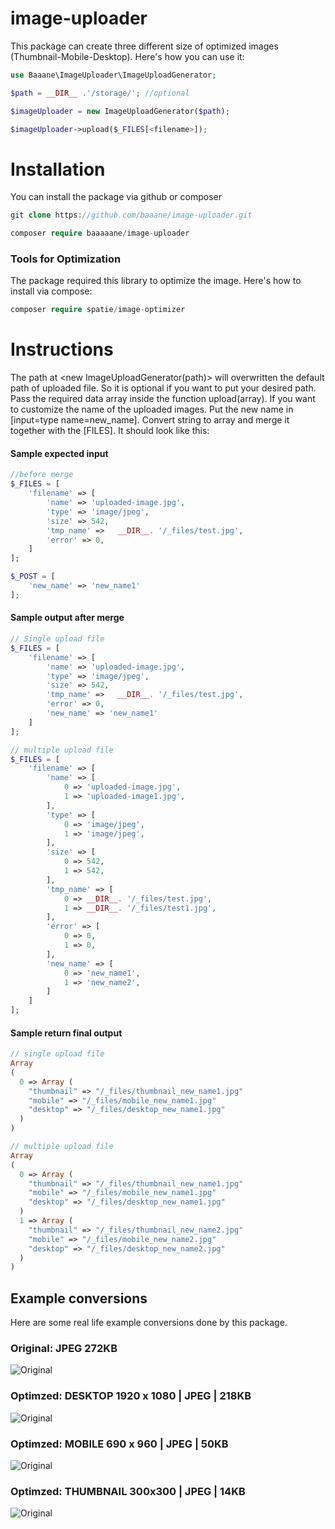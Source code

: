 # image-uploader

This package can create three different size of optimized images (Thumbnail-Mobile-Desktop). Here's how you can use it:

```php
use Baaane\ImageUploader\ImageUploadGenerator;

$path = __DIR__ .'/storage/'; //optional

$imageUploader = new ImageUploadGenerator($path);

$imageUploader->upload($_FILES[<filename>]);
```

# Installation
You can install the package via github or composer

```php
git clone https://github.com/baaane/image-uploader.git

composer require baaaaane/image-uploader
```
### Tools for Optimization
The package required this library to optimize the image. Here's how to install via compose:

```php
composer require spatie/image-optimizer
```

# Instructions
The path at <new ImageUploadGenerator(path)> will overwritten the default path of uploaded file. So it is optional if you want to put your desired path. 
Pass the required data array inside the function upload(array).  If you want to customize the name of the uploaded images. 
Put the new name in [input=type name=new_name]. Convert string to array and merge it together with the [FILES]. It should look like this:

#### Sample expected input
```php
//before merge
$_FILES = [
    'filename' => [
        'name' => 'uploaded-image.jpg',
        'type' => 'image/jpeg',
        'size' => 542,
        'tmp_name' =>	__DIR__. '/_files/test.jpg',
        'error' => 0,
    ]
];

$_POST = [ 
    'new_name' => 'new_name1'
];

```

#### Sample output after merge
```php
// Single upload file
$_FILES = [
    'filename' => [
        'name' => 'uploaded-image.jpg',
        'type' => 'image/jpeg',
        'size' => 542,
        'tmp_name' =>	__DIR__. '/_files/test.jpg',
        'error' => 0,
        'new_name' => 'new_name1'
    ]
];

// multiple upload file
$_FILES = [
	'filename' => [
        'name' => [
        	0 => 'uploaded-image.jpg',
        	1 => 'uploaded-image1.jpg',
        ],
        'type' => [
        	0 => 'image/jpeg',
        	1 => 'image/jpeg',
        ],
        'size' => [
        	0 => 542,
        	1 => 542,
        ],
        'tmp_name' => [
        	0 => __DIR__. '/_files/test.jpg',
        	1 => __DIR__. '/_files/test1.jpg',
        ],
        'error' => [
        	0 => 0,
        	1 => 0,
       	],
       	'new_name' => [
       		0 => 'new_name1',
        	1 => 'new_name2',
       	]
    ]
];
```

#### Sample return final output
```php
// single upload file
Array 
(
  0 => Array (
    "thumbnail" => "/_files/thumbnail_new_name1.jpg"
    "mobile" => "/_files/mobile_new_name1.jpg"
    "desktop" => "/_files/desktop_new_name1.jpg"
  )
)

// multiple upload file
Array 
(
  0 => Array (
    "thumbnail" => "/_files/thumbnail_new_name1.jpg"
    "mobile" => "/_files/mobile_new_name1.jpg"
    "desktop" => "/_files/desktop_new_name1.jpg"
  )
  1 => Array (
    "thumbnail" => "/_files/thumbnail_new_name2.jpg"
    "mobile" => "/_files/mobile_new_name2.jpg"
    "desktop" => "/_files/desktop_new_name2.jpg"
  )
)
```
## Example conversions
Here are some real life example conversions done by this package.

### Original: JPEG 272KB
![Original](https://github.com/baaane/image-uploader/blob/master/storage/app/public/test.jpg?raw=true)

### Optimzed: DESKTOP 1920 x 1080 | JPEG | 218KB
![Original](https://github.com/baaane/image-uploader/blob/master/storage/app/public/desktop_new_name1.jpg?raw=true)

### Optimzed: MOBILE 690 x 960 | JPEG | 50KB
![Original](https://github.com/baaane/image-uploader/blob/master/storage/app/public/mobile_new_name1.jpg?raw=true)

### Optimzed: THUMBNAIL 300x300 | JPEG | 14KB
![Original](https://github.com/baaane/image-uploader/blob/master/storage/app/public/thumbnail_new_name1.jpg?raw=true)